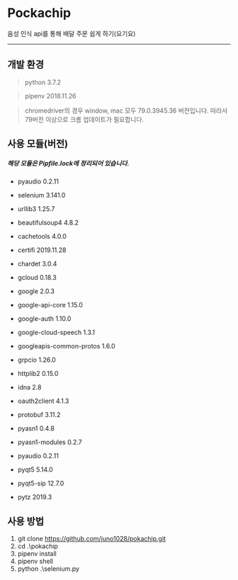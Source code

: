 Pockachip
=============

음성 인식 api를 통해 배달 주문 쉽게 하기(요기요)

-------------

## 개발 환경

> python 3.7.2

> pipenv 2018.11.26

> chromedriver의 경우 window, mac 모두 79.0.3945.36 버전입니다.
> 따라서 79버전 이상으로 크롬 업데이트가 필요합니다.

## 사용 모듈(버전)

##### 해당 모듈은 Pipfile.lock에 정리되어 있습니다. 

* pyaudio 0.2.11

* selenium 3.141.0

* urllib3 1.25.7

* beautifulsoup4 4.8.2

* cachetools 4.0.0

* certifi 2019.11.28

* chardet 3.0.4

* gcloud 0.18.3

* google 2.0.3

* google-api-core 1.15.0

* google-auth 1.10.0

* google-cloud-speech 1.3.1

* googleapis-common-protos 1.6.0

* grpcio 1.26.0

* httplib2 0.15.0

* idna 2.8

* oauth2client 4.1.3

* protobuf 3.11.2

* pyasn1 0.4.8

* pyasn1-modules 0.2.7

* pyaudio 0.2.11

* pyqt5 5.14.0

* pyqt5-sip 12.7.0

* pytz 2019.3

## 사용 방법

1. git clone https://github.com/juno1028/pokachip.git
2. cd .\pokachip
3. pipenv install
4. pipenv shell
5. python .\selenium.py


